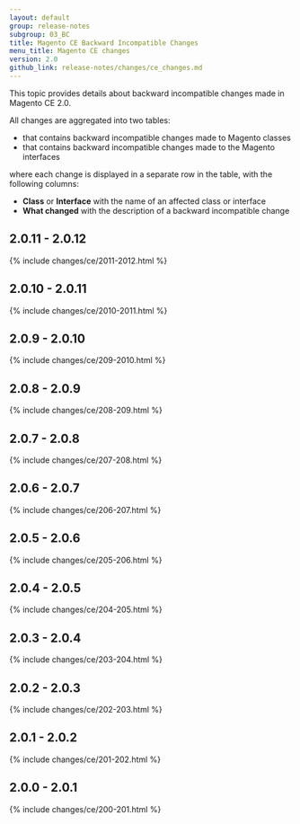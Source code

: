 ```yaml
---
layout: default
group: release-notes
subgroup: 03_BC
title: Magento CE Backward Incompatible Changes
menu_title: Magento CE changes
version: 2.0
github_link: release-notes/changes/ce_changes.md
---
```


This topic provides details about backward incompatible changes made in Magento CE 2.0.

All changes are aggregated into two tables:

- that contains backward incompatible changes made to Magento classes
- that contains backward incompatible changes made to the Magento interfaces

where each change is displayed in a separate row in the table, with the following columns:

- **Class** or **Interface** with the name of an affected class or interface
- **What changed** with the description of a backward incompatible change

## 2.0.11 - 2.0.12

{% include changes/ce/2011-2012.html %}

## 2.0.10 - 2.0.11

{% include changes/ce/2010-2011.html %}

## 2.0.9 - 2.0.10

{% include changes/ce/209-2010.html %}

## 2.0.8 - 2.0.9

{% include changes/ce/208-209.html %}

## 2.0.7 - 2.0.8

{% include changes/ce/207-208.html %}

## 2.0.6 - 2.0.7

{% include changes/ce/206-207.html %}

## 2.0.5 - 2.0.6

{% include changes/ce/205-206.html %}

## 2.0.4 - 2.0.5

{% include changes/ce/204-205.html %}

## 2.0.3 - 2.0.4

{% include changes/ce/203-204.html %}

## 2.0.2 - 2.0.3

{% include changes/ce/202-203.html %}

## 2.0.1 - 2.0.2

{% include changes/ce/201-202.html %}

## 2.0.0 - 2.0.1

{% include changes/ce/200-201.html %}

<!-- LINK DEFINITIONS -->

[Magento CE mainline]: https://github.com/magento/magento2
[Magento 2.0.0]: https://github.com/magento/magento2/tree/4cae5d058b7ad877b2ec7d2b6fa0a500f7c16860

[Class]: #class
[Interface]: #interface
